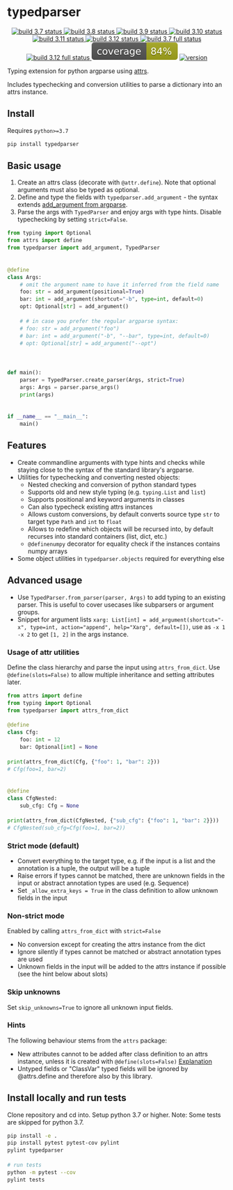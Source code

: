 # typedparser

<p align="center">
<a href="https://github.com/simon-ging/typedparser/actions/workflows/build-py37.yml">
  <img alt="build 3.7 status" title="build 3.7 status" src="https://img.shields.io/github/actions/workflow/status/simon-ging/typedparser/build-py37.yml?branch=main&label=python%203.7" />
</a>
<a href="https://github.com/simon-ging/typedparser/actions/workflows/build-py38.yml">
  <img alt="build 3.8 status" title="build 3.8 status" src="https://img.shields.io/github/actions/workflow/status/simon-ging/typedparser/build-py38.yml?branch=main&label=python%203.8" />
</a>
<a href="https://github.com/simon-ging/typedparser/actions/workflows/build-py39.yml">
  <img alt="build 3.9 status" title="build 3.9 status" src="https://img.shields.io/github/actions/workflow/status/simon-ging/typedparser/build-py39.yml?branch=main&label=python%203.9" />
</a>
<a href="https://github.com/simon-ging/typedparser/actions/workflows/build-py310.yml">
  <img alt="build 3.10 status" title="build 3.10 status" src="https://img.shields.io/github/actions/workflow/status/simon-ging/typedparser/build-py310.yml?branch=main&label=python%203.10" />
</a>
<a href="https://github.com/simon-ging/typedparser/actions/workflows/build-py311.yml">
  <img alt="build 3.11 status" title="build 3.11 status" src="https://img.shields.io/github/actions/workflow/status/simon-ging/typedparser/build-py311.yml?branch=main&label=python%203.11" />
</a>
<a href="https://github.com/simon-ging/typedparser/actions/workflows/build-py312.yml">
  <img alt="build 3.12 status" title="build 3.12 status" src="https://img.shields.io/github/actions/workflow/status/simon-ging/typedparser/build-py312.yml?branch=main&label=python%203.12" />
</a>
<a href="https://github.com/simon-ging/typedparser/actions/workflows/build-py37-full.yml">
  <img alt="build 3.7 full status" title="build 3.7 full status" src="https://img.shields.io/github/actions/workflow/status/simon-ging/typedparser/build-py37-full.yml?branch=main&label=python%203.7%20full" />
</a>
<a href="https://github.com/simon-ging/typedparser/actions/workflows/build-py312-full.yml">
  <img alt="build 3.12 full status" title="build 3.12 full status" src="https://img.shields.io/github/actions/workflow/status/simon-ging/typedparser/build-py312-full.yml?branch=main&label=python%203.12%20full" />
</a>
<img alt="coverage" title="coverage" src="https://raw.githubusercontent.com/simon-ging/typedparser/main/docs/coverage.svg" />
<a href="https://pypi.org/project/typedparser/">
  <img alt="version" title="version" src="https://img.shields.io/pypi/v/typedparser?color=success" />
</a>
</p>

Typing extension for python argparse using [attrs](https://www.attrs.org/en/stable/).

Includes typechecking and conversion utilities to parse a dictionary into an attrs instance. 

## Install

Requires `python>=3.7`

```bash
pip install typedparser
```

## Basic usage

1. Create an attrs class (decorate with `@attr.define`). Note that optional arguments must also be typed as optional.
2. Define and type the fields with `typedparser.add_argument` - the syntax extends [add_argument from argparse](https://docs.python.org/3/library/argparse.html#the-add-argument-method).
3. Parse the args with `TypedParser` and enjoy args with type hints. Disable typechecking by setting `strict=False`.

```python
from typing import Optional
from attrs import define
from typedparser import add_argument, TypedParser


@define
class Args:   
    # omit the argument name to have it inferred from the field name
    foo: str = add_argument(positional=True)
    bar: int = add_argument(shortcut="-b", type=int, default=0)
    opt: Optional[str] = add_argument()

    # # in case you prefer the regular argparse syntax:
    # foo: str = add_argument("foo")
    # bar: int = add_argument("-b", "--bar", type=int, default=0)
    # opt: Optional[str] = add_argument("--opt")
    
    

def main():
    parser = TypedParser.create_parser(Args, strict=True)
    args: Args = parser.parse_args()
    print(args)


if __name__ == "__main__":
    main()

```

## Features

* Create commandline arguments with type hints and checks while
staying close to the syntax of the standard library's argparse.
* Utilities for typechecking and converting nested objects:
  * Nested checking and conversion of python standard types
  * Supports old and new style typing (e.g. `typing.List` and `list`)
  * Supports positional and keyword arguments in classes
  * Can also typecheck existing attrs instances
  * Allows custom conversions, by default converts source type `str` to target type `Path` and
    `int` to `float`
  * Allows to redefine which objects will be recursed into, by default recurses into standard
    containers (list, dict, etc.)
  * `@definenumpy` decorator for equality check if the instances contains numpy arrays
* Some object utilities in `typedparser.objects` required for everything else

## Advanced usage

* Use `TypedParser.from_parser(parser, Args)` to add typing to an existing parser. This is useful
to cover usecases like subparsers or argument groups.
* Snippet for argument lists `xarg: List[int] = add_argument(shortcut="-x", type=int, action="append", help="Xarg", default=[])`,
use as `-x 1 -x 2` to get `[1, 2]` in the args instance.

### Usage of attr utilities

Define the class hierarchy and parse the input using `attrs_from_dict`.
Use `@define(slots=False)` to allow multiple inheritance and setting attributes later.

```python
from attrs import define
from typing import Optional
from typedparser import attrs_from_dict

@define
class Cfg:
    foo: int = 12
    bar: Optional[int] = None

print(attrs_from_dict(Cfg, {"foo": 1, "bar": 2}))
# Cfg(foo=1, bar=2)


@define
class CfgNested:
    sub_cfg: Cfg = None

print(attrs_from_dict(CfgNested, {"sub_cfg": {"foo": 1, "bar": 2}}))
# CfgNested(sub_cfg=Cfg(foo=1, bar=2))
```

### Strict mode (default)

* Convert everything to the target type, e.g. if the input is a list and the annotation is a tuple,
  the output will be a tuple
* Raise errors if types cannot be matched, there are unknown fields in the input or
  abstract annotation types are used (e.g. Sequence)
* Set `_allow_extra_keys = True` in the class definition to allow unknown fields in the input

### Non-strict mode

Enabled by calling `attrs_from_dict` with `strict=False`

* No conversion except for creating the attrs instance from the dict
* Ignore silently if types cannot be matched or abstract annotation types are used
* Unknown fields in the input will be added to the attrs instance if possible
  (see the hint below about slots)

### Skip unknowns

Set `skip_unknowns=True` to ignore all unknown input fields.

### Hints

The following behaviour stems from the `attrs` package:

* New attributes cannot to be added after class definition to an attrs instance,
  unless it is created with `@define(slots=False)`
  [Explanation](https://www.attrs.org/en/21.2.0/glossary.html#term-slotted-classes)
* Untyped fields or "ClassVar" typed fields will be ignored by @attrs.define
  and therefore also by this library.

## Install locally and run tests

Clone repository and cd into. Setup python 3.7 or higher. 
Note: Some tests are skipped for python 3.7.

```bash
pip install -e .
pip install pytest pytest-cov pylint
pylint typedparser

# run tests
python -m pytest --cov
pylint tests
```
